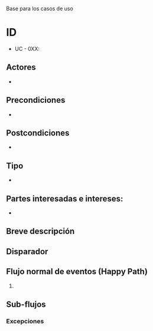 Base para los casos de uso
# ID
 - UC - 0XX: 
 
## Actores
 * 

## Precondiciones
 * 

## Postcondiciones
 * 
   
## Tipo 
 * 

## Partes interesadas e intereses:
- 

## Breve descripción


## Disparador

## Flujo normal de eventos (Happy Path)
1. 



## Sub-flujos

### Excepciones
